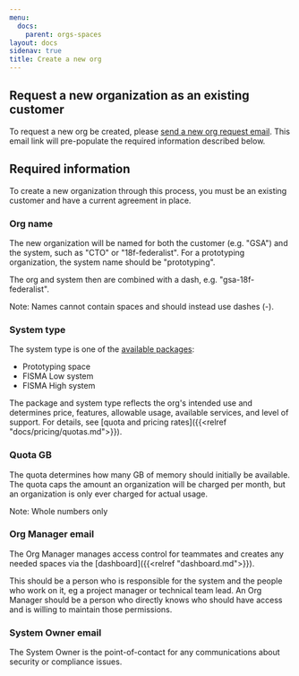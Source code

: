 ```yaml
---
menu:
  docs:
    parent: orgs-spaces
layout: docs
sidenav: true
title: Create a new org
---
```


## Request a new organization as an existing customer

To request a new org be created, please [send a new org request email](mailto:cloud-gov-inquiries@gsa.gov,cloud-gov-support@gsa.gov?subject=New%20Org%20Request&body=System%20name%20(e.g.%20gsa-18f-federalist)%3A%20%0ASystem%20type%3A%20Prototyping%2C%20FISMA%20Low%2C%20FISMA%20Moderate%0AQuota%3A%20%23GB%0AOrg%20manager%20email%20(project%20manager%20or%20technical%20POC)%3A%20%0ASystem%20owner%20email%20(security%2Fcompliance%20POC)%3A). This email link will pre-populate the required information described below.

## Required information

To create a new organization through this process, you must be an existing customer and have a current agreement in place.

### Org name

The new organization will be named for both the customer (e.g. "GSA") and the system, such as "CTO" or "18f-federalist". For a prototyping organization, the system name should be "prototyping".

The org and system then are combined with a dash, e.g. "gsa-18f-federalist".

Note: Names cannot contain spaces and should instead use dashes (-).

### System type

The system type is one of the [available packages](/pricing/):

- Prototyping space
- FISMA Low system
- FISMA High system

The package and system type reflects the org's intended use and determines price, features, allowable usage, available services, and level of support. For details, see [quota and pricing rates]({{<relref "docs/pricing/quotas.md">}}).

### Quota GB

The quota determines how many GB of memory should initially be available. The quota caps the amount an organization will be charged per month, but an organization is only ever charged for actual usage.

Note: Whole numbers only

### Org Manager email

The Org Manager manages access control for teammates and creates any needed spaces via the [dashboard]({{<relref "dashboard.md">}}).

This should be a person who is responsible for the system and the people who work on it, eg a project manager or technical team lead. An Org Manager should be a person who directly knows who should have access and is willing to maintain those permissions.

### System Owner email

The System Owner is the point-of-contact for any communications about security or compliance issues.
